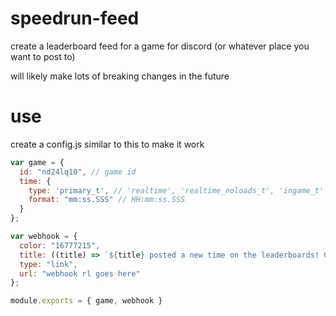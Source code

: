 # speedrun-feed

create a leaderboard feed for a game for discord (or whatever place you want to post to)

will likely make lots of breaking changes in the future

# use

create a config.js similar to this to make it work

```javascript
var game = {
  id: "nd24lq10", // game id
  time: {
    type: 'primary_t', // 'realtime', 'realtime_noloads_t', 'ingame_t'
    format: "mm:ss.SSS" // HH:mm:ss.SSS
  }
};

var webhook = {
  color: "16777215",
  title: ((title) => `${title} posted a new time on the leaderboards! Click here to see it.`),
  type: "link",
  url: "webhook rl goes here"
};

module.exports = { game, webhook }
```

